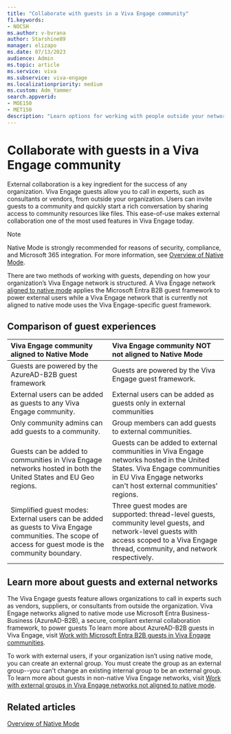```yaml
---
title: "Collaborate with guests in a Viva Engage community"
f1.keywords:
- NOCSH
ms.author: v-bvrana
author: Starshine89
manager: elizapo
ms.date: 07/13/2023
audience: Admin
ms.topic: article
ms.service: viva
ms.subservice: viva-engage
ms.localizationpriority: medium
ms.custom: Adm_Yammer
search.appverid: 
- MOE150
- MET150
description: "Learn options for working with people outside your network as guests of a Viva Engage community, depending on how your organization's Viva Engage network is structured."
---
```


# Collaborate with guests in a Viva Engage community

External collaboration is a key ingredient for the success of any organization. Viva Engage guests allow you to call in experts, such as consultants or vendors, from outside your organization. Users can invite guests to a community and quickly start a rich conversation by sharing access to community resources like files. This ease-of-use makes external collaboration one of the most used features in Viva Engage today.

 > [!NOTE]
 > Native Mode is strongly recommended for reasons of security, compliance, and Microsoft 365 integration. For more information, see [Overview of Native Mode](../overview-native-mode.md).
 
There are two methods of working with guests, depending on how your organization’s Viva Engage network is structured. A Viva Engage network [aligned to native mode](../overview-native-mode.md) applies the Microsoft Entra B2B guest framework to power external users while a Viva Engage network that is currently not aligned to native mode uses the Viva Engage-specific guest framework.

## Comparison of guest experiences

| Viva Engage community aligned to Native Mode <br/> | Viva Engage community NOT not aligned to Native Mode <br/> |
|:-----|:-----|
|Guests are powered by the AzureAD-B2B guest framework |Guests are powered by the Viva Engage guest framework. |
| External users can be added as guests to any Viva Engage community. |External users can be added as guests only in external communities |
| Only community admins can add guests to a community.  |Group members can add guests to external communities. |
| Guests can be added to communities in Viva Engage networks hosted in both the United States and EU Geo regions.  |Guests can be added to external communities in Viva Engage networks hosted in the United States. Viva Engage communities in EU Viva Engage networks can't host external communities' regions.  |
| Simplified guest modes: External users can be added as guests to Viva Engage communities. The scope of access for guest mode is the community boundary. |Three guest modes are supported: thread-level guests, community level guests, and network-level guests with access scoped to a Viva Engage thread, community, and network respectively. <br/> |

## Learn more about guests and external networks

The Viva Engage guests feature allows organizations to call in experts such as vendors, suppliers, or consultants from outside the organization. Viva Engage networks aligned to native mode use Microsoft Entra Business-Business (AzureAD-B2B), a secure, compliant external collaboration framework, to power guests To learn more about AzureAD-B2B guests in Viva Engage, visit [Work with Microsoft Entra B2B guests in Viva Engage communities](../get-started-with-viva-engage/azure-ad-b2b-guests-viva-engage.md).

To work with external users, if your organization isn’t using native mode, you can create an external group. You must create the group as an external group--you can't change an existing internal group to be an external group. To learn more about guests in non-native Viva Engage networks, visit [Work with external groups in Viva Engage networks not aligned to native mode](../work-with-external-users/create-and-manage-external-groups.md).

## Related articles

[Overview of Native Mode](../overview-native-mode.md)
